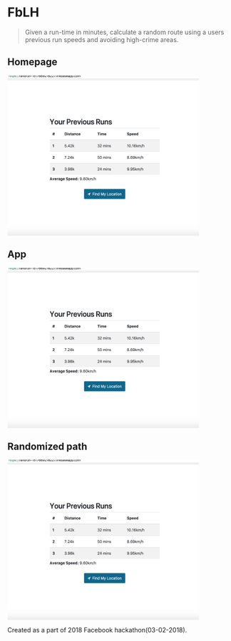 # FbLH
> Given a run-time in minutes, calculate a random route using a users previous run speeds and avoiding high-crime 
areas. 

## Homepage
<img src="https://github.com/salmansamie/FbLH/blob/master/docs/img/homepage.png" alt="Homepage" width="430" height="360" align="middle">

## App
<img src="https://github.com/salmansamie/FbLH/blob/master/docs/img/homepage.png" alt="Homepage" width="430" height="360" align="middle">

## Randomized path
<img src="https://github.com/salmansamie/FbLH/blob/master/docs/img/homepage.png" alt="Homepage" width="430" height="360" align="middle">


Created as a part of 2018 Facebook hackathon(03-02-2018).
